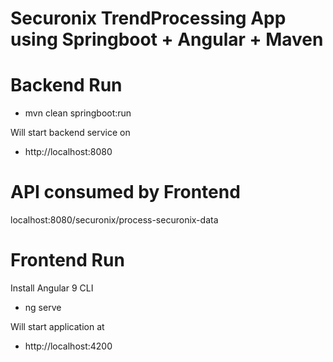 # Securonix TrendProcessing App using Springboot + Angular + Maven

# Backend Run
- mvn clean springboot:run

Will start backend service on 
- http://localhost:8080

# API consumed by Frontend
localhost:8080/securonix/process-securonix-data

# Frontend Run
Install Angular 9 CLI

- ng serve

Will start application at 
- http://localhost:4200

